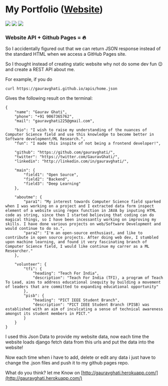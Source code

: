 # My Portfolio ([Website](http://gauravghati.herokuapp.com/))

![](https://img.shields.io/badge/Gaurav-Ghati-red)
![](https://img.shields.io/github/languages/top/gauravghati/dotworld)
![](https://img.shields.io/github/last-commit/gauravghati/dotworld)

### Website API + Github Pages = :fire:

So I accidentally figured out that we can return JSON response instead of the standard HTML when we access a GitHub Pages site.

So I thought instead of creating static website why not do some dev fun 😉 and create a REST API about me.

For example, if you do

    curl https://gauravghati.github.io/apis/home.json

Gives the following result on the terminal:

    {
        "name": "Gaurav Ghati",
        "phone": "+91 9067365762",
        "mail": "gauravghati225@gmail.com",

        "bio": "I wish to raise my understanding of the nuances of Computer Science field and use this knowledge to become better in Software development/ML Research.",
        "fun": "I made this inspite of not being a frontend developer!",

        "github": "https://github.com/gauravghati/",
        "twitter": "https://twitter.com/GauravGhati/",
        "linkedin": "http://linkedin.com/in/gauravghati/",

        "main": {
            "field1": "Open Source",
            "field2": "Backend",
            "field3": "Deep Learning"
        },

        "aboutme": {
            "para1": "My interest towards Computer Science field sparked when I was working on a project and I extracted data form inspect element of a website using regex function in JAVA by inputing HTML code as string, since then I started believing that coding can do magical things, so I have been incessantly working on improving my skills. I have done various projects on web/Software Development and would continue to do so.",
            "para2": "I'm an open-source enthusiast, and like to contribute in open source projects. After doing web dev, I stumbled upon machine learning, and found it very fascinating branch of Computer Science field, I would like continue my carrer as a ML Researcher."
        },

        "volunteer": {
            "tfi": {
                "heading": "Teach For India",
                "description": "Teach For India (TFI), a program of Teach To Lead, aims to address educational inequity by building a movement of leaders that are committed to expanding educational opportunity"
            },
            "pisb": {
                "heading": "PICT IEEE Student Branch",
                "description": "PICT IEEE Student Branch (PISB) was established with an aim of inculcating a sense of technical awareness amongst its student members in PICT."
            }
        }
    }

I used this Json Data to provide my website data, now each time the website loads django fetch data from this urls and put the data into the website!

Now each time when i have to add, delete or edit any data i just have to change the .json files and push it to my github pages repo.

What do you think? let me Know on [http://gauravghati.herokuapp.com/](http://gauravghati.herokuapp.com/)

